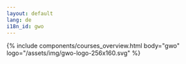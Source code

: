 ```yaml
---
layout: default
lang: de
i18n_id: gwo
---
```

{% include components/courses_overview.html body="gwo" logo="/assets/img/gwo-logo-256x160.svg" %}

